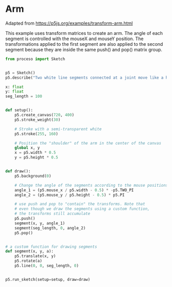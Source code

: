 # Arm

Adapted from https://p5js.org/examples/transform-arm.html

This example uses transform matrices to create an arm. The angle of each
segment is controlled with the mouseX and mouseY position. The transformations
applied to the first segment are also applied to the second segment because
they are inside the same push() and pop() matrix group. 

```python
from proceso import Sketch


p5 = Sketch()
p5.describe("Two white line segments connected at a joint move like a human arm.")

x: float
y: float
seg_length = 100


def setup():
    p5.create_canvas(720, 400)
    p5.stroke_weight(30)

    # Stroke with a semi-transparent white
    p5.stroke(255, 160)

    # Position the "shoulder" of the arm in the center of the canvas
    global x, y
    x = p5.width * 0.5
    y = p5.height * 0.5


def draw():
    p5.background(0)

    # Change the angle of the segments according to the mouse positions
    angle_1 = (p5.mouse_x / p5.width - 0.5) * -p5.TWO_PI
    angle_2 = (p5.mouse_y / p5.height - 0.5) * p5.PI

    # use push and pop to "contain" the transforms. Note that
    # even though we draw the segments using a custom function,
    # the transforms still accumulate
    p5.push()
    segment(x, y, angle_1)
    segment(seg_length, 0, angle_2)
    p5.pop()


# a custom function for drawing segments
def segment(x, y, a):
    p5.translate(x, y)
    p5.rotate(a)
    p5.line(0, 0, seg_length, 0)


p5.run_sketch(setup=setup, draw=draw)
```
